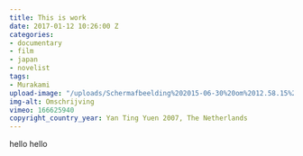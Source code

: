 ```yaml
---
title: This is work
date: 2017-01-12 10:26:00 Z
categories:
- documentary
- film
- japan
- novelist
tags:
- Murakami
upload-image: "/uploads/Schermafbeelding%202015-06-30%20om%2012.58.15%20(1).jpg"
img-alt: Omschrijving
vimeo: 166625940
copyright_country_year: Yan Ting Yuen 2007, The Netherlands
---
```


hello hello
